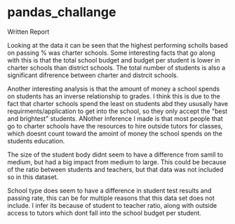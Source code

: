 # pandas_challange

Written Report

Looking at the data it can be seen that the highest performing scholls based on passing % was charter schools. Some interesting facts that go along with this is that the total school budget and budget per student is lower in charter schools than district schools. The total number of students is also a significant difrerence between charter and distrcit schools. 

Another interesting analysis is that the amount of money a school spends on students has an inverse relationship to grades. I think this is due to the fact that charter schools spend the least on students abd they ususally have requirments/application to get into the school, so they only accept the "best and brightest" students. ANother inference I made is that most people that go to charter schools have the resources to hire outside tutors for classes, which doesnt count toward the amoint of money the school spends on the students education.

The size of the student body didnt seem to have a difference from samll to medium, but had a big impact from medium to large. This could be because of the ratio between students and teachers, but that data was not included so in this dataset.

School type does seem to have a difference in student test results and passing rate, this can be for multiple reasons that this data set does not include. I infer its because of student to teacher ratio, along with outside access to tutors which dont fall into the school budget per student.
